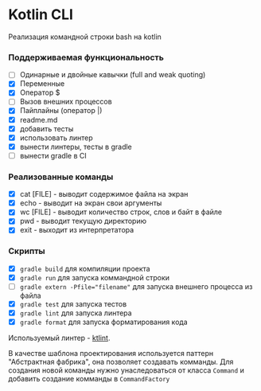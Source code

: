 # Kotlin CLI

Реализация командной строки bash на kotlin

### Поддерживаемая функциональность

- [ ] Одинарные и двойные кавычки (full and weak quoting)
- [x] Переменные
- [x] Оператор $
- [ ] Вызов внешних процессов
- [x] Пайплайны (оператор |)
- [x] readme.md
- [x] добавить тесты
- [x] использовать линтер
- [x] вынести линтеры, тесты в gradle
- [ ] вынести gradle в CI

### Реализованные команды

- [x] cat [FILE] - выводит содержимое файла на экран
- [x] echo - выводит на экран свои аргументы
- [x] wc [FILE] - выводит количество строк, слов и байт в файле
- [x] pwd - выводит текущую директорию
- [x] exit - выходит из интерпретатора

### Скрипты
- [x] `gradle build` для компиляции проекта
- [x] `gradle run` для запуска коммандной строки
- [ ] `gradle extern -Pfile="filename"` для запуска внешнего процесса из файла
- [x] `gradle test` для запуска тестов
- [x] `gradle lint` для запуска линтера
- [x] `gradle format` для запуска форматирования кода

Используемый линтер - [ktlint](https://github.com/pinterest/ktlint).

В качестве шаблона проектирования используется паттерн "Абстрактная фабрика", она позволяет создавать комманды.
Для создания новой команды нужно унаследоваться от класса `Command` и добавить создание комманды в `CommandFactory`